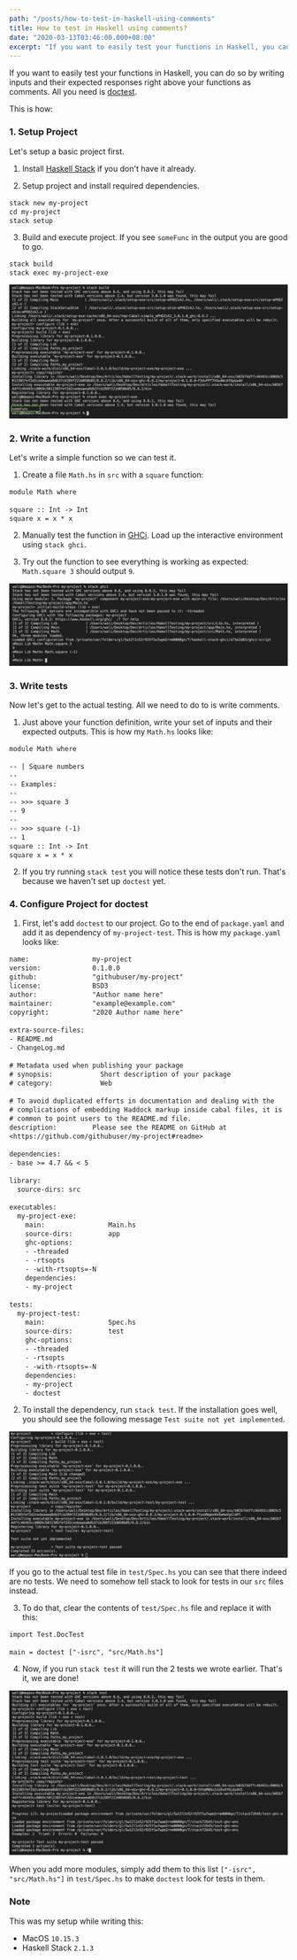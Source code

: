 ```yaml
---
path: "/posts/how-to-test-in-haskell-using-comments"
title: How to test in Haskell using comments?
date: "2020-03-13T03:46:00.000+08:00"
excerpt: "If you want to easily test your functions in Haskell, you can do so by writing inputs and their expected responses right above your functions as comments. All you need is a package called doctest."
---
```


If you want to easily test your functions in Haskell, you can do so by writing inputs and their expected responses right above your functions as comments. All you need is [doctest](https://github.com/sol/doctest).

This is how:

### 1. Setup Project

Let's setup a basic project first.

1. Install [Haskell Stack](https://docs.haskellstack.org/en/stable/README/#how-to-install) if you don't have it already.

2. Setup project and install required dependencies.

```
stack new my-project
cd my-project
stack setup
```

3. Build and execute project. If you see `someFunc` in the output you are good to go.

```
stack build
stack exec my-project-exe
```

![Output after running `stack build` and `stack exec my-project-exe`](./stack_build_exec.png)

### 2. Write a function

Let's write a simple function so we can test it.

1. Create a file `Math.hs` in `src` with a `square` function:

```
module Math where

square :: Int -> Int
square x = x * x
```

2. Manually test the function in [GHCi](https://wiki.haskell.org/GHC/GHCi). Load up the interactive environment using `stack ghci`.

3. Try out the function to see everything is working as expected: `Math.square 3` should output `9`.

![Testing our square function](./stack_ghci.png)

### 3. Write tests

Now let's get to the actual testing. All we need to do to is write comments.

1. Just above your function definition, write your set of inputs and their expected outputs. This is how my `Math.hs` looks like:

```
module Math where

-- | Square numbers
--
-- Examples:
--
-- >>> square 3
-- 9
--
-- >>> square (-1)
-- 1
square :: Int -> Int
square x = x * x
```

2. If you try running `stack test` you will notice these tests don't run. That's because we haven't set up `doctest` yet.

### 4. Configure Project for doctest

1. First, let's add `doctest` to our project. Go to the end of `package.yaml` and add it as dependency of `my-project-test`. This is how my `package.yaml` looks like:

```
name:                my-project
version:             0.1.0.0
github:              "githubuser/my-project"
license:             BSD3
author:              "Author name here"
maintainer:          "example@example.com"
copyright:           "2020 Author name here"

extra-source-files:
- README.md
- ChangeLog.md

# Metadata used when publishing your package
# synopsis:            Short description of your package
# category:            Web

# To avoid duplicated efforts in documentation and dealing with the
# complications of embedding Haddock markup inside cabal files, it is
# common to point users to the README.md file.
description:         Please see the README on GitHub at <https://github.com/githubuser/my-project#readme>

dependencies:
- base >= 4.7 && < 5

library:
  source-dirs: src

executables:
  my-project-exe:
    main:                Main.hs
    source-dirs:         app
    ghc-options:
    - -threaded
    - -rtsopts
    - -with-rtsopts=-N
    dependencies:
    - my-project

tests:
  my-project-test:
    main:                Spec.hs
    source-dirs:         test
    ghc-options:
    - -threaded
    - -rtsopts
    - -with-rtsopts=-N
    dependencies:
    - my-project
    - doctest
```

2. To install the dependency, run `stack test`. If the installation goes well, you should see the following message `Test suite not yet implemented`.

![Test suite not implemented](./stack_test_1.png)

If you go to the actual test file in `test/Spec.hs` you can see that there indeed are no tests. We need to somehow tell stack to look for tests in our `src` files instead.

3. To do that, clear the contents of `test/Spec.hs` file and replace it with this:

```
import Test.DocTest

main = doctest ["-isrc", "src/Math.hs"]
```

4. Now, if you run `stack test` it will run the 2 tests we wrote earlier. That's it, we are done!

![Tests pass successfully](./stack_test_2.png)

When you add more modules, simply add them to this list `["-isrc", "src/Math.hs"]` in `test/Spec.hs` to make `doctest` look for tests in them.

### Note

This was my setup while writing this:

- MacOS `10.15.3`
- Haskell Stack `2.1.3`
